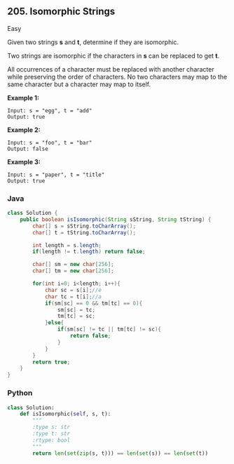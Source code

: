 ## 205. Isomorphic Strings

Easy

Given two strings **s** and **t**, determine if they are isomorphic.

Two strings are isomorphic if the characters in **s** can be replaced to get **t**.

All occurrences of a character must be replaced with another character while preserving the order of characters. No two characters may map to the same character but a character may map to itself.

**Example 1:**

```
Input: s = "egg", t = "add"
Output: true
```

**Example 2:**

```
Input: s = "foo", t = "bar"
Output: false
```

**Example 3:**

```
Input: s = "paper", t = "title"
Output: true
```

### Java

````java
class Solution {
    public boolean isIsomorphic(String sString, String tString) {
        char[] s = sString.toCharArray();
        char[] t = tString.toCharArray();

        int length = s.length;
        if(length != t.length) return false;

        char[] sm = new char[256];
        char[] tm = new char[256];

        for(int i=0; i<length; i++){
            char sc = s[i];//e
            char tc = t[i];//a
            if(sm[sc] == 0 && tm[tc] == 0){
                sm[sc] = tc;
                tm[tc] = sc;
            }else{
                if(sm[sc] != tc || tm[tc] != sc){
                    return false;
                }
            }
        }
        return true;
    }
}
````

### Python

````python
class Solution:
    def isIsomorphic(self, s, t):
        """
        :type s: str
        :type t: str
        :rtype: bool
        """
        return len(set(zip(s, t))) == len(set(s)) == len(set(t))
````

